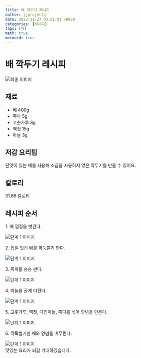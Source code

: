 ```yaml
---
title: 배 깍두기 레시피
author: jjprojectg
date: 2023-11-27 03:01:01 +0000
categories: [레시피]
tags: [배]
math: true
mermaid: true
---
```

<meta name="og:type" content="website"/>
<meta charset="UTF-8"/>
<div class="header">
  <h1>배 깍두기 레시피</h1>
</div>

<div class="container my-4">
  <div class="row">
    <div class="col-12 col-md-6">
      <div class="recipe-image">
        <img src="http://www.foodsafetykorea.go.kr/uploadimg/20190410/20190410011724_1554869844830.jpg" class="step-image" alt="최종 이미지"/>
      </div>
    </div>
    <div class="col-12 col-md-6">
      <div class="ingredients">
        <h2>재료</h2>
        <ul class="card">
          <li> 배 400g </li>
          <li>  쪽파 5g </li>
          <li>  고춧가루 8g </li>
          <li>  액젓 15g </li>
          <li>  마늘 3g </li>
</ul>
      </div>
    </div>
    <div class="col-12 col-md-6">
      <div class="ingredients">
        <h2>저감 요리팁</h2>
        <div class="card"> 
          <p>
            단맛이 있는 배를 사용해 소금을 사용하지 않은 깍두기를 만들 수 있어요.
          </p>
        </div>
      </div>
      <div class="ingredients">
        <h2>칼로리</h2>
        <div class="card"> 
          <p>
            31.66 칼로리
          </p>
        </div>
      </div>
    </div>
  </div>

  <h2 class="my-4">레시피 순서</h2>
  <div class="card recipe-card">
    <div class="card-body recipe-step">
      <p class="card-text step-description">1. 배 껍질을 벗긴다.</p>
      <img src="http://www.foodsafetykorea.go.kr/uploadimg/20190410/20190410011756_1554869876952.JPG" alt="단계 1 이미지" class="step-image"/>
    </div>
  </div>
  <div class="card recipe-card">
    <div class="card-body recipe-step">
      <p class="card-text step-description">2. 껍질 벗긴 배를 깍둑썰기 한다.</p>
      <img src="http://www.foodsafetykorea.go.kr/uploadimg/20190410/20190410011823_1554869903762.JPG" alt="단계 1 이미지" class="step-image"/>
    </div>
  </div>
  <div class="card recipe-card">
    <div class="card-body recipe-step">
      <p class="card-text step-description">3. 쪽파를 송송 썬다.</p>
      <img src="http://www.foodsafetykorea.go.kr/uploadimg/20190410/20190410011837_1554869917197.jpg" alt="단계 1 이미지" class="step-image"/>
    </div>
  </div>
  <div class="card recipe-card">
    <div class="card-body recipe-step">
      <p class="card-text step-description">4. 마늘을 곱게 다진다.</p>
      <img src="http://www.foodsafetykorea.go.kr/uploadimg/20190410/20190410011902_1554869942228.jpg" alt="단계 1 이미지" class="step-image"/>
    </div>
  </div>
  <div class="card recipe-card">
    <div class="card-body recipe-step">
      <p class="card-text step-description">5. 고춧가루, 액젓, 다진마늘, 쪽파를 섞어 양념을 만든다.</p>
      <img src="http://www.foodsafetykorea.go.kr/uploadimg/20190410/20190410011921_1554869961218.jpg" alt="단계 1 이미지" class="step-image"/>
    </div>
  </div>
  <div class="card recipe-card">
    <div class="card-body recipe-step">
      <p class="card-text step-description">6. 깍둑썰기한 배와 양념을 버무린다.</p>
      <img src="http://www.foodsafetykorea.go.kr/uploadimg/20190410/20190410011941_1554869981226.JPG" alt="단계 1 이미지" class="step-image"/>
    </div>
  </div>

</div>
맛있는 요리가 되길 기대하겠습니다.
